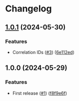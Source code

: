 # Changelog

## [1.0.1](https://github.com/Bostads-AB-Mimer/onecore-utilities/compare/v1.0.0...v1.0.1) (2024-05-30)


### Features

* Correlation IDs ([#3](https://github.com/Bostads-AB-Mimer/onecore-utilities/issues/3)) ([6e112ed](https://github.com/Bostads-AB-Mimer/onecore-utilities/commit/6e112edfd53ea0d14c62314079791c5dd6e41d4f))

## 1.0.0 (2024-05-29)


### Features

* First release ([#1](https://github.com/Bostads-AB-Mimer/onecore-utilities/issues/1)) ([f8f9e6f](https://github.com/Bostads-AB-Mimer/onecore-utilities/commit/f8f9e6f701c15345dfd05ba8227ab2735b69efda))
